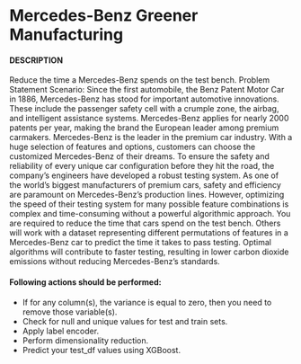 # Mercedes-Benz Greener Manufacturing
#### DESCRIPTION
Reduce the time a Mercedes-Benz spends on the test bench.
Problem Statement Scenario: Since the first automobile, the Benz Patent Motor Car in 1886, Mercedes-Benz has stood for important automotive innovations.
These include the passenger safety cell with a crumple zone, the airbag, and intelligent assistance systems. Mercedes-Benz applies for nearly 2000 patents
per year, making the brand the European leader among premium carmakers. Mercedes-Benz is the leader in the premium car industry. With a huge selection
of features and options, customers can choose the customized Mercedes-Benz of their dreams.
To ensure the safety and reliability of every unique car configuration before they hit the road, the company’s engineers have developed a robust testing
system. As one of the world’s biggest manufacturers of premium cars, safety and efficiency are paramount on Mercedes-Benz’s production lines. However,
optimizing the speed of their testing system for many possible feature combinations is complex and time-consuming without a powerful algorithmic approach.
You are required to reduce the time that cars spend on the test bench. Others will work with a dataset representing different permutations of features in a
Mercedes-Benz car to predict the time it takes to pass testing. Optimal algorithms will contribute to faster testing, resulting in lower carbon dioxide emissions
without reducing Mercedes-Benz’s standards.
#### Following actions should be performed:
- If for any column(s), the variance is equal to zero, then you need to remove those variable(s).
- Check for null and unique values for test and train sets.
- Apply label encoder.
- Perform dimensionality reduction.
- Predict your test_df values using XGBoost.
